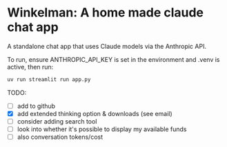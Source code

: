 # Winkelman: A home made claude chat app

A standalone chat app that uses Claude models via the Anthropic API.

To run, ensure ANTHROPIC_API_KEY is set in the environment and .venv is
active, then run:

```bash
uv run streamlit run app.py
```

TODO:

- [ ] add to github
- [x] add extended thinking option & downloads (see email)
- [ ] consider adding search tool
- [ ] look into whether it's possible to display my available funds
- [ ] also conversation tokens/cost
